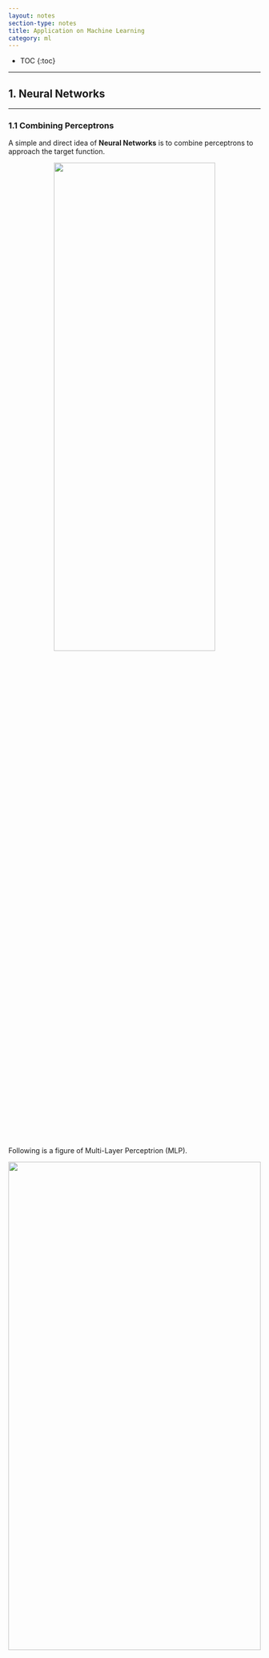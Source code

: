 ```yaml
---
layout: notes
section-type: notes
title: Application on Machine Learning
category: ml
---
```


* TOC
{:toc}
---

## 1. Neural Networks
<hr>

### 1.1 Combining Perceptrons

A simple and direct idea of **Neural Networks** is to combine perceptrons to approach the target function.

<center>
<img class="center large" src=".//ml_pictures/ml099.png" height="50%" width="80%">
</center>

Following is a figure of Multi-Layer Perceptrion (MLP).

<center>
<img class="center large" src=".//ml_pictures/ml100.png" height="50%" width="100%">
</center>

The **architecture** of an MLP is the vector $\vec{d}=[d^{(0)}, d^{(1)},\cdots, d^{(L)}]$.  
And the weights between layer $l-1$ and layer $l$ are a matrix: $W^{(l)} \in {\mathbb{R}^{(d^{(l-1)}+1)\times{d^{(l)}}}}$.

<center>
<img class="center large" src=".//ml_pictures/ml101.png" height="50%" width="100%">
</center>

To make clear the **Signal and Output** for MLP, following figure will demonstrate how each node contributes to the node of next layer.

<center>
<img class="center large" src=".//ml_pictures/ml102.png" height="50%" width="80%">
</center>

Then we can make **Forward Propagation for Predictions**:

<center>
<img class="center large" src=".//ml_pictures/ml103.png" height="50%" width="80%">
</center>

### 1.2 Backpropagation

The most important and interesting part of neural network is about backpropagation. To minimize the error function of the huge neural network with forward propagation of predictinos, we need to **Compute Gradients**:

<center>
<img class="center large" src=".//ml_pictures/ml104.png" height="50%" width="80%">
</center>

Then we need to **Computing Partial Derivatives With Chain Rule**:

<center>
<img class="center large" src=".//ml_pictures/ml105.png" height="50%" width="80%">
</center>

<center>
<img class="center large" src=".//ml_pictures/ml106.png" height="50%" width="80%">
</center>

At last, we can check the following for details of whole process of **Back Propagation**:

<center>
<img class="center large" src=".//ml_pictures/ml107.png" height="50%" width="90%">
</center>

In summary, we will use following figures to describe the **Gradients Descent with Feed Forward and Back Propagation**:

<center>
<img class="center large" src=".//ml_pictures/ml108.png" height="50%" width="90%">
</center>

Calculating gradient for full points will cause a huge amount of time. Therefore, we will use **Mini-batch Gradient Descent**:

<center>
<img class="center large" src=".//ml_pictures/ml109.png" height="50%" width="90%">
</center>

### 1.3 Regulation

Also, in neural network research, overfitting is a annoying problem. To solve this, we propose to use **Regulation**:

<center>
<img class="center large" src=".//ml_pictures/ml110.png" height="50%" width="70%">
</center>

Also, **Dropout Regulation** is an effective way:

<center>
<img class="center large" src=".//ml_pictures/ml111.png" height="50%" width="70%">
</center>

### 1.4 MLP as Universal Approximators

> Therom: Any function that can be decomposed into perceptrons can be modelled exactly using a 3-layer MLP. Any smooth decision boundary can be approximated to an arbitrary precision using a finite number of perceptrons.

<center>
<img class="center large" src=".//ml_pictures/ml113.png" height="50%" width="70%">
</center>

> Therom: Any smooth decision boundary can be approximated to an arbitrary precision using a 3-layer MLP

